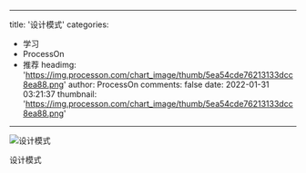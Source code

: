 
---
title: '设计模式'
categories: 
 - 学习
 - ProcessOn
 - 推荐
headimg: 'https://img.processon.com/chart_image/thumb/5ea54cde76213133dcc8ea88.png'
author: ProcessOn
comments: false
date: 2022-01-31 03:21:37
thumbnail: 'https://img.processon.com/chart_image/thumb/5ea54cde76213133dcc8ea88.png'
---

<div>   
<img class="thumb" alt="设计模式" src="https://img.processon.com/chart_image/thumb/5ea54cde76213133dcc8ea88.png" referrerpolicy="no-referrer">
<p>设计模式</p>  
</div>
            
